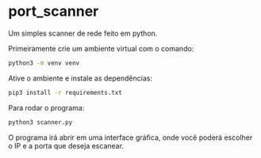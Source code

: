 # port_scanner


Um simples scanner de rede feito em python.

Primeiramente crie um ambiente virtual com o comando:

```bash 
python3 -m venv venv
```
Ative o ambiente e instale as dependências:

```bash
pip3 install -r requirements.txt
```

Para rodar o programa:

```bash
python3 scanner.py
```

O programa irá abrir em uma interface gráfica, onde você poderá escolher o IP e a porta que deseja escanear.


